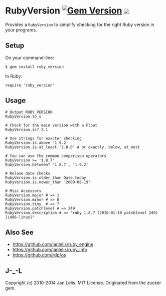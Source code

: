 # RubyVersion [<img src="https://badge.fury.io/rb/ruby_version.svg" alt="Gem Version" />](https://badge.fury.io/rb/ruby_version) [<img src="https://github.com/janlelis/ruby_version/workflows/Test/badge.svg" />](https://github.com/janlelis/ruby_version/actions?query=workflow%3ATest)

Provides a `RubyVersion` to simplify checking for the right Ruby version in
your programs.

## Setup

On your command-line:

    $ gem install ruby_version

In Ruby:

    require 'ruby_version'

## Usage

    # Output RUBY_VERSION
    RubyVersion.to_s

    # Check for the main version with a Float
    RubyVersion.is? 2.1

    # Use strings for exacter checking
    RubyVersion.is.above '1.9.2'
    RubyVersion.is.at_least '2.0.0' # or exactly, below, at_most

    # You can use the common comparison operators
    RubyVersion >= '1.8.7'
    RubyVersion.between? '1.8.7', '1.9.2'

    # Relase date checks
    RubyVersion.is.older_than Date.today
    RubyVersion.is.newer_than '2009-08-19'

    # Misc Accessors
    RubyVersion.major # => 1
    RubyVersion.minor # => 8
    RubyVersion.tiny  # => 7
    RubyVersion.patchlevel # => 249
    RubyVersion.description # => "ruby 1.8.7 (2010-01-10 patchlevel 249) [i486-linux]"

## Also See

- https://github.com/janlelis/ruby_engine
- https://github.com/janlelis/ruby_info
- https://github.com/rdp/os

## J-_-L

Copyright (c) 2010-2014 Jan Lelis. MIT License. Originated from the zucker gem.
